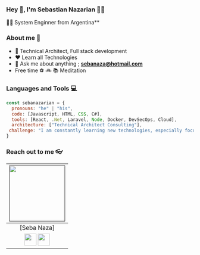 
### Hey 👋, I'm Sebastian Nazarian 👨‍💻


👨‍🎓 System Enginner from Argentina** 

### About me :eyes:

- :dart: Technical Architect, Full stack development 
- :heart: Learn all Technologies
- :e-mail: Ask me about anything ; **sebanaza@hotmail.com**
- Free time :soccer: :bike: :books:  Meditation
### Languages and Tools :computer:
```javascript
const sebanazarian = {
  pronouns: "he" | "his",
  code: [Javascript, HTML, CSS, C#],
  tools: [React, .Net, Laravel, Node, Docker, DevSecOps, Cloud],
  architecture: ["Technical Architect Consulting"],
 challenge: "I am constantly learning new technologies, especially focused on Architecture and different programming languages and Framework (js, React)"
}
```

### Reach out to me 👓

|  <a href=""><img src="https://icon-library.net//images/icon-programmer/icon-programmer-14.jpg" width="150px" height="150px" /></a> |
|:---------------------------------------------------------------------------------------------------------------------------------------: |
|       [Seba Naza]                                                                               |
|<a href="https://github.com/sebanazarian"><img src="https://cdn.iconscout.com/icon/free/png-256/github-108-438008.png" width="32px" height="32px"></a>  <a href="https://www.linkedin.com/in/sebastian-nazarian-10a26326"><img src="https://i.ibb.co/Kx2GSrT/linkedin.png" width="32px" height="32px"></a> |
